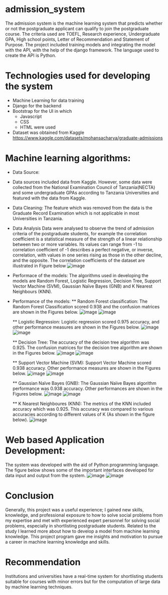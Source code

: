 # admission_system 
The admission system is the machine learning system that predicts whether or not the postgraduate applicant can qualify to join the postgraduate course. The criteria used are TOEFL,
Research experience, Undergraduate GPA, High school points, Letter of Recommendation and Statement of Purpose. The project included training models and integrating the model 
with the API, with the help of the django framework. The language used to create the API is Python. 
# Technologies used for developing the system
* Machine Learning for data training
* Django for the backend
* Bootstrap for the UI in which
  * Javascript
  * CSS
  * HTML were used
* Dataset was obtained from Kaggle https://www.kaggle.com/datasets/mohansacharya/graduate-admissions
# Machine learning algorithms:
* Data Source:
* Data sources included data from Kaggle. However, some data were collected from the National Examination Council of Tanzania(NECTA) and some undergraduate GPAs according to       Tanzania Universities and featured with the data from Kaggle.
* Data Cleaning:
  The feature which was removed from the data is the Graduate Record Examination which is not applicable in most Universities in Tanzania.
* Data Analysis
  Data were analysed to observe the trend of admission criteria of the postgraduate students, for example the correlation coefficient is a statistical measure of the strength of a linear relationship between two or more variables. Its values can range from -1 to correlation coefficient of -1 describes a perfect negative, or inverse, correlation, with values in one series rising as those in the other decline, and the opposite. The correlation coefficients of the dataset are illustrated in Figure below
  ![image](https://github.com/user-attachments/assets/3d0f407e-6a84-4f6a-a0ca-1057cf5a8192)

* Performace of the models:
  The algorithms used in developing the models are 
  Random Forest, 
  Logistic Regression, 
  Decision Tree, 
  Support Vector Machine (SVM), 
  Gaussian Naïve Bayes (GNB) and 
  K Nearest Neighbours (KNN).
* Performance of the models:
  ** Random Forest classification: The Random Forest Classification scored 0.938 and the confusion matrices are shown in the Figures below.
  ![image](https://github.com/user-attachments/assets/78e99acd-e313-47e2-89ff-0b025b3a33e9)
  ![image](https://github.com/user-attachments/assets/975210a2-7613-4077-98ff-3d3d1241e6da)

  ** Logistic Regression: Logistic regression scored 0.975 accuracy, and other performance measures are shown in the Figures below.
  ![image](https://github.com/user-attachments/assets/3d8f57c1-83d4-4590-bfe8-16d947f12128)
  ![image](https://github.com/user-attachments/assets/6ba2b859-b965-4365-ade2-576918add9b3)
  
  ** Decision Tree: The accuracy of the decision tree algorithm was 0.925. The confusion matrices for the decision tree algorithm are shown in the Figures below.
  ![image](https://github.com/user-attachments/assets/77662459-9a2d-4ff7-922c-6082923a7206)
  ![image](https://github.com/user-attachments/assets/a45f792a-4037-4824-a0e7-66c821985b6f)

  ** Support Vector Machine (SVM): Support Vector Machine scored 0.938 accuracy. Other performance measures are shown in the Figures below.
  ![image](https://github.com/user-attachments/assets/d8bfa40c-9e6c-4178-ad00-e028e54c47e6)
  ![image](https://github.com/user-attachments/assets/b1b08f8c-c940-4288-942c-58cf87b52064)

  ** Gaussian Naïve Bayes (GNB): The Gaussian Naïve Bayes algorithm performance was 0.938 accuracy. Other performances are shown in the Figures below.
  ![image](https://github.com/user-attachments/assets/92d0298a-f578-412d-b048-52e9633a306e)
  ![image](https://github.com/user-attachments/assets/f8e5f206-e21f-4a6f-88b4-1077c8a71b6f)

  ** K Nearest Neighboures (KNN): 
The metrics of the KNN included accuracy which was 0.925. This accuracy was compared to various accuracies according to different values of K (As shown in the figure below).
![image](https://github.com/user-attachments/assets/9b504a4e-2308-4720-bae4-0b02b72b6fe5)

# Web based Application Development:
The system was developed with the aid of Python programming language. The figure below shows some of the important interfaces developed for data input and output from the system.
![image](https://github.com/user-attachments/assets/3851e2be-ba65-4fed-a33d-fe39c970e94d) 
![image](https://github.com/user-attachments/assets/0361da82-5de1-4d64-9ad3-c4c3ec518102)
# Conclusion
Generally, this project was a useful experience; I gained new skills, knowledge, and professional exposure to how to solve social problems from my expertise and met with experienced expert personnel for solving social problems, especially in shortlisting postgraduate students. 
Related to the study I learned more about how to develop a model from machine learning knowledge. This project program gave me insights and motivation to pursue a career in machine learning knowledge and skills.
# Recommendation
Institutions and universities have a real-time system for shortlisting students suitable for courses with minor errors but for the computation of large data by machine learning techniques.

















  





  


  



  
 

